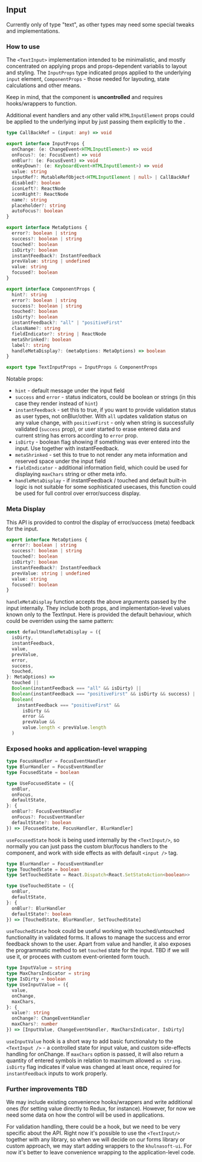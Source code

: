 ## Input

Currently only of type "text", as other types may need some special tweaks and implementations.

### How to use

The `<TextInput>` implementation intended to be minimalistic, and mostly concentrated on applying
props and props-dependent variablis to layout and styling. The `InputProps` type indicated props
applied to the underlying `input` element, `ComponentProps` - those needed for layouting, state calculations and other means.

Keep in mind, that the component is **uncontrolled** and requires hooks/wrappers to function.

Additional event handlers and any other valid `HTMLInputElement` props could be applied to the underlying input
by just passing them explicitly to the <TextInput />.

```typescript
type CallBackRef = (input: any) => void

export interface InputProps {
  onChange: (e: ChangeEvent<HTMLInputElement>) => void
  onFocus?: (e: FocusEvent) => void
  onBlur?: (e: FocusEvent) => void
  onKeyDown?: (e: KeyboardEvent<HTMLInputElement>) => void
  value: string
  inputRef?: MutableRefObject<HTMLInputElement | null> | CallBackRef
  disabled?: boolean
  iconLeft?: ReactNode
  iconRight?: ReactNode
  name?: string
  placeholder?: string
  autoFocus?: boolean
}

export interface MetaOptions {
  error?: boolean | string
  success?: boolean | string
  touched?: boolean
  isDirty?: boolean
  instantFeedback?: InstantFeedback
  prevValue: string | undefined
  value: string
  focused?: boolean
}

export interface ComponentProps {
  hint?: string
  error?: boolean | string
  success?: boolean | string
  touched?: boolean
  isDirty?: boolean
  instantFeedback?: "all" | "positiveFirst"
  className?: string
  fieldIndicator?: string | ReactNode
  metaShrinked?: boolean
  label?: string
  handleMetaDisplay?: (metaOptions: MetaOptions) => boolean
}

export type TextInputProps = InputProps & ComponentProps
```

Notable props:

- `hint` - default message under the input field
- `success` and `error` - status indicators, could be boolean or strings (in this case they render instead of `hint`)
- `instantFeedback` - set this to true, if you want to provide validation status as user types, not onBlur/other.
  With `all` updates validation status on any value change, with `positiveFirst` - only when string is successfully
  validated (`success` prop), or user started to erase entered data and current string has errors according to `error` prop.
- `isDirty` - boolean flag showing if something was ever entered into the input. Use together with instantFeedback.
- `metaShrinked` - set this to true to not render any meta information and reserved space under the input field
- `fieldIndicator` - additional information field, which could be used for displaying `maxChars` string or other meta info.
- `handleMetaDisplay` - if instantFeedback / touched and default built-in logic is not suitable for some sophisticated usecases, this function could be used for full control over error/success display.

### Meta Display

This API is provided to control the display of error/success (meta) feedback for the input.

```typescript
export interface MetaOptions {
  error?: boolean | string
  success?: boolean | string
  touched?: boolean
  isDirty?: boolean
  instantFeedback?: InstantFeedback
  prevValue: string | undefined
  value: string
  focused?: boolean
}
```

`handleMetaDisplay` function accepts the above arguments passed by the input internally. They include
both props, and implementation-level values known only to the TextInput. Here is provided the default behaviour,
which could be overriden using the same pattern:

```typescript
const defaultHandleMetaDisplay = ({
  isDirty,
  instantFeedback,
  value,
  prevValue,
  error,
  success,
  touched,
}: MetaOptions) =>
  touched ||
  Boolean(instantFeedback === "all" && isDirty) ||
  Boolean(instantFeedback === "positiveFirst" && isDirty && success) ||
  Boolean(
    instantFeedback === "positiveFirst" &&
      isDirty &&
      error &&
      prevValue &&
      value.length < prevValue.length
  )
```

### Exposed hooks and application-level wrapping

```typescript
type FocusHandler = FocusEventHandler
type BlurHandler = FocusEventHandler
type FocusedState = boolean

type UseFocusedState = ({
  onBlur,
  onFocus,
  defaultState,
}: {
  onBlur?: FocusEventHandler
  onFocus?: FocusEventHandler
  defaultState?: boolean
}) => [FocusedState, FocusHandler, BlurHandler]
```

`useFocusedState` hook is being used internally by the `<TextInput/>`, so normally you can just pass
the custom blur/focus handlers to the component, and work with side effects as with default `<input />` tag.

```typescript
type BlurHandler = FocusEventHandler
type TouchedState = boolean
type SetTouchedState = React.Dispatch<React.SetStateAction<boolean>>

type UseTouchedState = ({
  onBlur,
  defaultState,
}: {
  onBlur?: BlurHandler
  defaultState?: boolean
}) => [TouchedState, BlurHandler, SetTouchedState]
```

`useTouchedState` hook could be useful working with touched/untouched functionality in validated forms.
It allows to manage the success and error feedback shown to the user.
Apart from value and handler, it also exposes the programmatic method to set `touched` state for the input.
TBD if we will use it, or procees with custom event-oriented form touch.

```typescript
type InputValue = string
type MaxCharsIndicator = string
type IsDirty = boolean
type UseInputValue = ({
  value,
  onChange,
  maxChars,
}: {
  value?: string
  onChange?: ChangeEventHandler
  maxChars?: number
}) => [InputValue, ChangeEventHandler, MaxCharsIndicator, IsDirty]
```

`useInputValue` hook is a short way to add basic functionaluty to the `<TextInput />` - a controlled state for
input value, and custom side-effects handling for onChange. If `maxChars` option is passed, it will also return
a quantity of entered symbols in relation to maximum allowed `as string`. `isDirty` flag indicates if value was changed at least once, required for `instantFeedback` inputs to work properly.

### Further improvements TBD

We may include existing convenience hooks/wrappers and write additional ones (for setting value directly to Redux, for instance). However, for now we need some data on how the control will be used in applications.

For validation handling, there could be a hook, but we need to be very specific about the API. Right now it's possible
to use the `<TextInput/>` together with any library, so when we will decide on our forms library or custom approach, we may start adding wrappers to the `khulnasoft-ui`. For now it's better to leave convenience wrapping to the application-level code.
